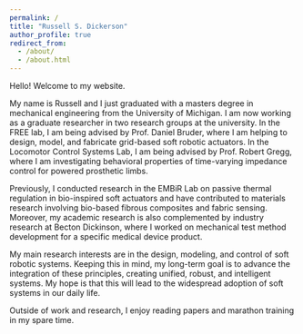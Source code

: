 ```yaml
---
permalink: /
title: "Russell S. Dickerson"
author_profile: true
redirect_from: 
  - /about/
  - /about.html
---
```

Hello! Welcome to my website.

My name is Russell and I just graduated with a masters degree in mechanical engineering from the University of Michigan. I am now working as a graduate researcher in two research groups at the university. In the FREE lab, I am being advised by Prof. Daniel Bruder, where I am helping to design, model, and fabricate grid-based soft robotic actuators. In the Locomotor Control Systems Lab, I am being advised by Prof. Robert Gregg, where I am investigating behavioral properties of time-varying impedance control for powered prosthetic limbs.

Previously, I conducted research in the EMBiR Lab on passive thermal regulation in bio-inspired soft actuators and have contributed to materials research involving bio-based fibrous composites and fabric sensing. Moreover, my academic research is also complemented by industry research at Becton Dickinson, where I worked on mechanical test method development for a specific medical device product.

My main research interests are in the design, modeling, and control of soft robotic systems. Keeping this in mind, my long-term goal is to advance the integration of these principles, creating unified, robust, and intelligent systems. My hope is that this will lead to the widespread adoption of soft systems in our daily life.

Outside of work and research, I enjoy reading papers and marathon training in my spare time.